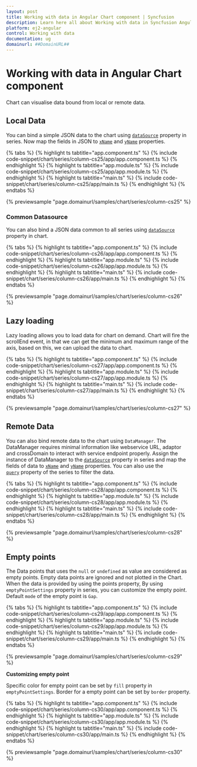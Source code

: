 ```yaml
---
layout: post
title: Working with data in Angular Chart component | Syncfusion
description: Learn here all about Working with data in Syncfusion Angular Chart component of Syncfusion Essential JS 2 and more.
platform: ej2-angular
control: Working with data 
documentation: ug
domainurl: ##DomainURL##
---
```


<!-- markdownlint-disable MD036 -->

# Working with data in Angular Chart component

Chart can visualise data bound from local or remote data.

## Local Data

You can bind a simple JSON data to the chart using [`dataSource`](https://ej2.syncfusion.com/angular/documentation/api/chart/seriesDirective/#datasource) property in series. Now map the fields in JSON to [`xName`](https://ej2.syncfusion.com/angular/documentation/api/chart/seriesDirective/#xname) and [`yName`](https://ej2.syncfusion.com/angular/documentation/api/chart/seriesDirective/#yname) properties.

{% tabs %}
{% highlight ts tabtitle="app.component.ts" %}
{% include code-snippet/chart/series/column-cs25/app/app.component.ts %}
{% endhighlight %}
{% highlight ts tabtitle="app.module.ts" %}
{% include code-snippet/chart/series/column-cs25/app/app.module.ts %}
{% endhighlight %}
{% highlight ts tabtitle="main.ts" %}
{% include code-snippet/chart/series/column-cs25/app/main.ts %}
{% endhighlight %}
{% endtabs %}
  
{% previewsample "page.domainurl/samples/chart/series/column-cs25" %}

### Common Datasource

You can also bind a JSON data common to all series using [`dataSource`](https://ej2.syncfusion.com/angular/documentation/api/chart/series/#datasource) property in chart.

{% tabs %}
{% highlight ts tabtitle="app.component.ts" %}
{% include code-snippet/chart/series/column-cs26/app/app.component.ts %}
{% endhighlight %}
{% highlight ts tabtitle="app.module.ts" %}
{% include code-snippet/chart/series/column-cs26/app/app.module.ts %}
{% endhighlight %}
{% highlight ts tabtitle="main.ts" %}
{% include code-snippet/chart/series/column-cs26/app/main.ts %}
{% endhighlight %}
{% endtabs %}
  
{% previewsample "page.domainurl/samples/chart/series/column-cs26" %}

## Lazy loading

Lazy loading allows you to load data for chart on demand. Chart will fire the scrollEnd event, in that we can get the minimum and maximum range of the axis, based on this, we can upload the data to chart.

{% tabs %}
{% highlight ts tabtitle="app.component.ts" %}
{% include code-snippet/chart/series/column-cs27/app/app.component.ts %}
{% endhighlight %}
{% highlight ts tabtitle="app.module.ts" %}
{% include code-snippet/chart/series/column-cs27/app/app.module.ts %}
{% endhighlight %}
{% highlight ts tabtitle="main.ts" %}
{% include code-snippet/chart/series/column-cs27/app/main.ts %}
{% endhighlight %}
{% endtabs %}
  
{% previewsample "page.domainurl/samples/chart/series/column-cs27" %}

## Remote Data

You can also bind remote data to the chart using `DataManager`. The DataManager requires minimal information like webservice URL, adaptor and crossDomain to interact with service endpoint properly. Assign the instance of DataManager to the [`dataSource`](https://ej2.syncfusion.com/angular/documentation/api/chart/seriesDirective/#datasource) property in series and map the fields of data to [`xName`](https://ej2.syncfusion.com/angular/documentation/api/chart/seriesDirective/#xname) and [`yName`](https://ej2.syncfusion.com/angular/documentation/api/chart/seriesDirective/#yname) properties. You can also use the [`query`](https://ej2.syncfusion.com/angular/documentation/api/chart/seriesDirective/#query) property of the series to filter the data.

{% tabs %}
{% highlight ts tabtitle="app.component.ts" %}
{% include code-snippet/chart/series/column-cs28/app/app.component.ts %}
{% endhighlight %}
{% highlight ts tabtitle="app.module.ts" %}
{% include code-snippet/chart/series/column-cs28/app/app.module.ts %}
{% endhighlight %}
{% highlight ts tabtitle="main.ts" %}
{% include code-snippet/chart/series/column-cs28/app/main.ts %}
{% endhighlight %}
{% endtabs %}
  
{% previewsample "page.domainurl/samples/chart/series/column-cs28" %}

## Empty points

The Data points that uses the `null` or `undefined` as value are considered as empty points. Empty data points are ignored and not plotted in the Chart.
When the data is provided by using the points property, By using `emptyPointSettings` property in series, you can customize the empty point. Default `mode` of the empty point is `Gap`.

{% tabs %}
{% highlight ts tabtitle="app.component.ts" %}
{% include code-snippet/chart/series/column-cs29/app/app.component.ts %}
{% endhighlight %}
{% highlight ts tabtitle="app.module.ts" %}
{% include code-snippet/chart/series/column-cs29/app/app.module.ts %}
{% endhighlight %}
{% highlight ts tabtitle="main.ts" %}
{% include code-snippet/chart/series/column-cs29/app/main.ts %}
{% endhighlight %}
{% endtabs %}
  
{% previewsample "page.domainurl/samples/chart/series/column-cs29" %}

**Customizing empty point**

Specific color for empty point can be set by `fill` property in `emptyPointSettings`. Border for a empty point can be set by `border` property.

{% tabs %}
{% highlight ts tabtitle="app.component.ts" %}
{% include code-snippet/chart/series/column-cs30/app/app.component.ts %}
{% endhighlight %}
{% highlight ts tabtitle="app.module.ts" %}
{% include code-snippet/chart/series/column-cs30/app/app.module.ts %}
{% endhighlight %}
{% highlight ts tabtitle="main.ts" %}
{% include code-snippet/chart/series/column-cs30/app/main.ts %}
{% endhighlight %}
{% endtabs %}
  
{% previewsample "page.domainurl/samples/chart/series/column-cs30" %}
